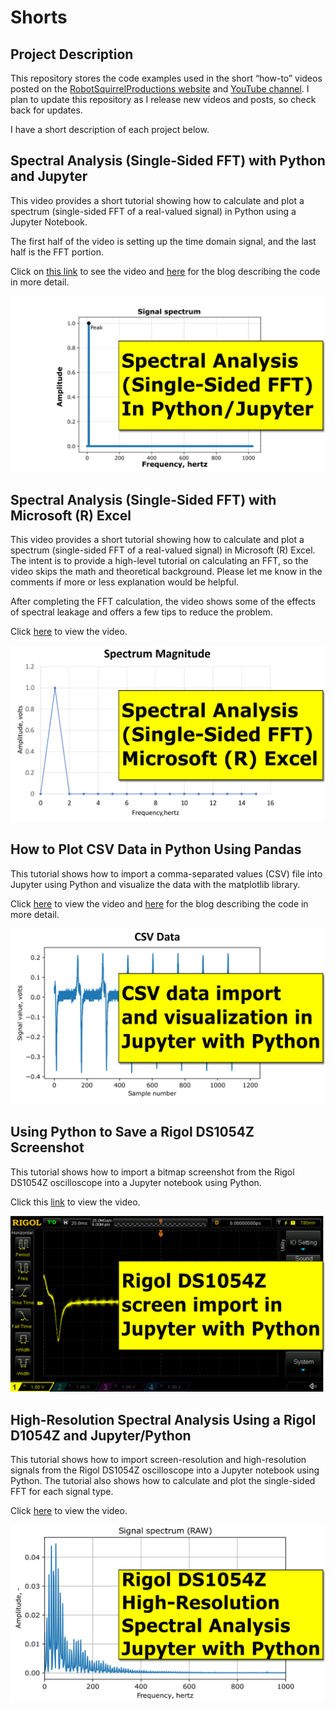 # Shorts

## Project Description

This repository stores the code examples used in the short “how-to” videos
posted on the [RobotSquirrelProductions
website](https://robotsquirrelproductions.com/vibration-data-visualization/) and
[YouTube channel](https://www.youtube.com/channel/UC3F8gIDlvlyzcyVPFT_q5GA). I
plan to update this repository as I release new videos and posts, so check back
for updates.

I have a short description of each project below.

## Spectral Analysis (Single-Sided FFT) with Python and Jupyter

This video provides a short tutorial showing how to calculate and plot a
spectrum (single-sided FFT of a real-valued signal) in Python using a Jupyter
Notebook.

The first half of the video is setting up the time domain signal, and the last
half is the FFT portion.

Click on [this link](https://youtu.be/8KWPlno6VP0) to see the video and
[here](https://robotsquirrelproductions.com/spectral-analysis-in-python/) for
the blog describing the code in more detail.

![](media/debc44be60a13156f36243c4677b3dbe.png)

## Spectral Analysis (Single-Sided FFT) with Microsoft (R) Excel

This video provides a short tutorial showing how to calculate and plot a
spectrum (single-sided FFT of a real-valued signal) in Microsoft (R) Excel. The
intent is to provide a high-level tutorial on calculating an FFT, so the video
skips the math and theoretical background. Please let me know in the comments if
more or less explanation would be helpful.

After completing the FFT calculation, the video shows some of the effects of
spectral leakage and offers a few tips to reduce the problem.

Click [here](https://youtu.be/6wlhY3gTG3g) to view the video.

![](media/c182984f35c1cf5b27ecbeb0b10a9151.png)

## How to Plot CSV Data in Python Using Pandas

This tutorial shows how to import a comma-separated values (CSV) file into
Jupyter using Python and visualize the data with the matplotlib library.

Click [here](https://youtu.be/y43_o2OnI68) to view the video and
[here](https://robotsquirrelproductions.com/plotting-csv-data-in-python-with-pandas-and-matplotlib/)
for the blog describing the code in more detail.

![](media/d9214658ec1d227187e41a337917ff6f.png)

## Using Python to Save a Rigol DS1054Z Screenshot

This tutorial shows how to import a bitmap screenshot from the Rigol DS1054Z
oscilloscope into a Jupyter notebook using Python.

Click this [link](https://youtu.be/MnUDdVfZzA4) to view the video.

![](media/8faa0e4a4da325550b698dbce5093e6d.png)

## High-Resolution Spectral Analysis Using a Rigol D1054Z and Jupyter/Python

This tutorial shows how to import screen-resolution and high-resolution signals
from the Rigol DS1054Z oscilloscope into a Jupyter notebook using Python. The
tutorial also shows how to calculate and plot the single-sided FFT for each
signal type.

Click [here](https://youtu.be/QXV85j5VwBE) to view the video.

![](media/02be46b199afa07a31387f60e8c44c51.png)
